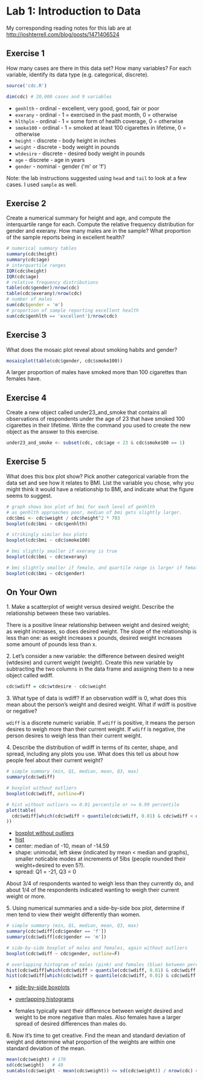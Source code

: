 # Lab 1: Introduction to Data

My corresponding reading notes for this lab are at http://joshterrell.com/blog/posts/1471406524

## Exercise 1
How many cases are there in this data set? How many variables? For each variable, identify its data
type (e.g. categorical, discrete).
```R
source('cdc.R')

dim(cdc) # 20,000 cases and 9 variables
```
- `genhlth` - ordinal - excellent, very good, good, fair or poor
- `exerany` - ordinal - 1 = exercised in the past month, 0 = otherwise
- `hlthpln` - ordinal - 1 = some form of health coverage, 0 = otherwise
- `smoke100` - ordinal - 1 = smoked at least 100 cigarettes in lifetime, 0 = otherwise
- `height` - discrete - body height in inches
- `weight` - discrete - body weight in pounds
- `wtdesire` - discrete - desired body weight in pounds
- `age` - discrete - age in years
- `gender` - nominal - gender ('m' or 'f')

Note: the lab instructions suggested using `head` and `tail` to look at a few cases. I used `sample`
as well.

## Exercise 2
Create a numerical summary for height and age, and compute the interquartile range for each. Compute
the relative frequency distribution for gender and exerany. How many males are in the sample? What
proportion of the sample reports being in excellent health?
```R
# numerical summary tables
summary(cdc$height)
summary(cdc$age)
# interquartile ranges
IQR(cdc$height)
IQR(cdc$age)
# relative frequency distributions
table(cdc$gender)/nrow(cdc)
table(cdc$exerany)/nrow(cdc)
# number of males
sum(cdc$gender = 'm')
# proportion of sample reporting excellent health
sum(cdc$genhlth == 'excellent')/nrow(cdc)
```

## Exercise 3
What does the mosaic plot reveal about smoking habits and gender?
```R
mosaicplot(table(cdc$gender, cdc$smoke100))
```
A larger proportion of males have smoked more than 100 cigarettes than females have.

## Exercise 4
Create a new object called under23\_and\_smoke that contains all observations of respondents under the
age of 23 that have smoked 100 cigarettes in their lifetime. Write the command you used to create
the new object as the answer to this exercise.
```R
under23_and_smoke <- subset(cdc, cdc$age < 23 & cdc$smoke100 == 1)
```

## Exercise 5
What does this box plot show? Pick another categorical variable from the data set and see how it
relates to BMI. List the variable you chose, why you might think it would have a relationship to
BMI, and indicate what the figure seems to suggest.

```R
# graph shows box plot of bmi for each level of genhlth
# as genhlth approaches poor, median of bmi gets slightly larger.
cdc$bmi <- cdc$weight / cdc$height^2 * 703
boxplot(cdc$bmi ~ cdc$genhlth)

# strikingly similar box plots
boxplot(cdc$bmi ~ cdc$smoke100)

# bmi slightly smaller if exerany is true
boxplot(cdc$bmi ~ cdc$exerany)

# bmi slightly smaller if female, and quartile range is larger if female
boxplot(cdc$bmi ~ cdc$gender)
```

## On Your Own
1\. Make a scatterplot of weight versus desired weight. Describe the relationship between these two
variables.

There is a positive linear relationship between weight and desired weight; as weight increases, so
does desired weight. The slope of the relationship is less than one: as weight increases x pounds,
desired weight increases some amount of pounds less than x.

2\. Let’s consider a new variable: the difference between desired weight (wtdesire) and current weight
(weight). Create this new variable by subtracting the two columns in the data frame and assigning
them to a new object called wdiff.

```R
cdc$wdiff = cdc$wtdesire - cdc$weight
```

3\. What type of data is wdiff? If an observation wdiff is 0, what does this mean about the person’s
weight and desired weight. What if wdiff is positive or negative?

`wdiff` is a discrete numeric variable. If `wdiff` is positive, it means the person desires to weigh
more than their current weight. If `wdiff` is negative, the person desires to weigh less than their
current weight.

4\. Describe the distribution of wdiff in terms of its center, shape, and spread, including any plots
you use. What does this tell us about how people feel about their current weight?
```R
# simple summary (min, Q1, median, mean, Q3, max)
summary(cdc$wdiff)

# boxplot without outliers
boxplot(cdc$wdiff, outline=F)

# hist without outliers <= 0.01 percentile or >= 0.99 percentile
plot(table(
  cdc$wdiff[which(cdc$wdiff > quantile(cdc$wdiff, 0.01) & cdc$wdiff < quantile(cdc$wdiff, 0.99))]
))  
```
- [boxplot without outliers](https://cloud.githubusercontent.com/assets/4649127/14802540/8294c80e-0b06-11e6-9fad-db38116176e1.png)
- [hist](https://cloud.githubusercontent.com/assets/4649127/14802663/6744e97a-0b07-11e6-9a37-689ae77c25a2.png)
- center: median of -10, mean of -14.59
- shape: unimodal, left skew (indicated by mean < median and graphs), smaller noticable modes at
increments of 5lbs (people rounded their weight+desired to even 5?).
- spread: Q1 = -21, Q3 = 0

About 3/4 of respondents wanted to weigh less than they currently do, and about 1/4 of the
respondents indicated wanting to weigh their current weight or more.

5\. Using numerical summaries and a side-by-side box plot, determine if men tend to view their weight
differently than women.

```R
# simple summary (min, Q1, median, mean, Q3, max)
summary(cdc$wdiff[cdc$gender == 'f'])
summary(cdc$wdiff[cdc$gender == 'm'])

# side-by-side boxplot of males and females, again without outliers
boxplot(cdc$wdiff ~ cdc$gender, outline=F)

# overlapping histogram of males (pink) and females (blue) between percentiles(0.01-0.99)
hist(cdc$wdiff[which(cdc$wdiff > quantile(cdc$wdiff, 0.01) & cdc$wdiff < quantile(cdc$wdiff, 0.99) & cdc$gender == 'm')], col=rgb(1, 0, 0, 0.5), breaks=50)
hist(cdc$wdiff[which(cdc$wdiff > quantile(cdc$wdiff, 0.01) & cdc$wdiff < quantile(cdc$wdiff, 0.99) & cdc$gender == 'f')], col=rgb(0, 0, 1, 0.5), add=T, breaks=50)
```
- [side-by-side boxplots](https://cloud.githubusercontent.com/assets/4649127/14803049/251ab1de-0b0b-11e6-8822-e6a260a43331.png)
- [overlapping histograms](https://cloud.githubusercontent.com/assets/4649127/14803032/ebf79d68-0b0a-11e6-9dd3-61bef6d1e583.png)

- females typically want their difference between weight desired and weight to be more negative than
males. Also females have a larger spread of desired differences than males do.

6\. Now it’s time to get creative. Find the mean and standard deviation of weight and determine what
proportion of the weights are within one standard deviation of the mean.

```R
mean(cdc$weight) # 170
sd(cdc$weight)   # 40
sum(abs(cdc$weight - mean(cdc$weight)) <= sd(cdc$weight)) / nrow(cdc) # 71%
```
